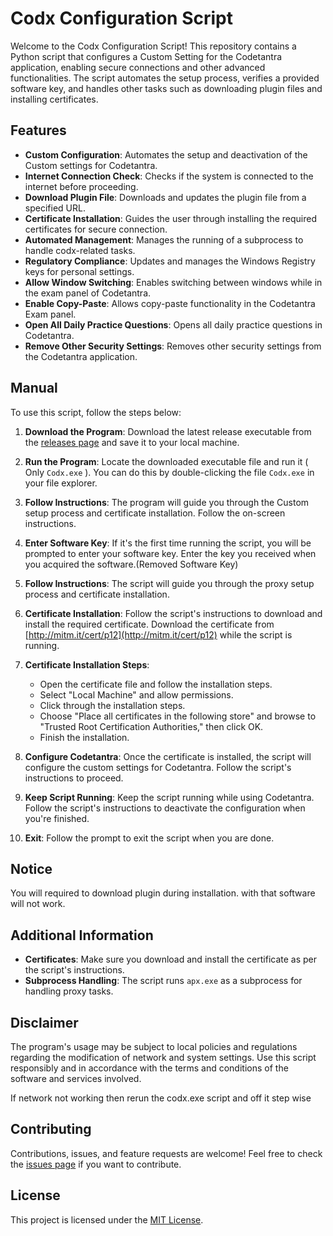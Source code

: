 # Codx Configuration Script

Welcome to the Codx Configuration Script! This repository contains a Python script that configures a Custom Setting for the Codetantra application, enabling secure connections and other advanced functionalities. The script automates the setup process, verifies a provided software key, and handles other tasks such as downloading plugin files and installing certificates.

## Features

- **Custom Configuration**: Automates the setup and deactivation of the Custom settings for Codetantra.
- **Internet Connection Check**: Checks if the system is connected to the internet before proceeding.
- **Download Plugin File**: Downloads and updates the plugin file from a specified URL.
- **Certificate Installation**: Guides the user through installing the required certificates for secure connection.
- **Automated Management**: Manages the running of a subprocess to handle codx-related tasks.
- **Regulatory Compliance**: Updates and manages the Windows Registry keys for personal settings.
- **Allow Window Switching**: Enables switching between windows while in the exam panel of Codetantra.
- **Enable Copy-Paste**: Allows copy-paste functionality in the Codetantra Exam panel.
- **Open All Daily Practice Questions**: Opens all daily practice questions in Codetantra.
- **Remove Other Security Settings**: Removes other security settings from the Codetantra application.

## Manual

To use this script, follow the steps below:
1. **Download the Program**: Download the latest release executable from the [releases page](https://github.com/ck-cyberking/Codx/releases) and save it to your local machine.

2. **Run the Program**: Locate the downloaded executable file and run it ( Only `Codx.exe` ). You can do this by double-clicking the file `Codx.exe` in your file explorer.

3. **Follow Instructions**: The program will guide you through the Custom setup process and certificate installation. Follow the on-screen instructions.

4. **Enter Software Key**: If it's the first time running the script, you will be prompted to enter your software key. Enter the key you received when you acquired the software.(Removed Software Key)

5. **Follow Instructions**: The script will guide you through the proxy setup process and certificate installation.

6. **Certificate Installation**: Follow the script's instructions to download and install the required certificate. Download the certificate from [http://mitm.it/cert/p12](http://mitm.it/cert/p12) while the script is running.

7. **Certificate Installation Steps**:
    - Open the certificate file and follow the installation steps.
    - Select "Local Machine" and allow permissions.
    - Click through the installation steps.
    - Choose "Place all certificates in the following store" and browse to "Trusted Root Certification Authorities," then click OK.
    - Finish the installation.

8. **Configure Codetantra**: Once the certificate is installed, the script will configure the custom settings for Codetantra. Follow the script's instructions to proceed.

9. **Keep Script Running**: Keep the script running while using Codetantra. Follow the script's instructions to deactivate the configuration when you're finished.

10. **Exit**: Follow the prompt to exit the script when you are done.

## Notice

You will required to download plugin during installation. with that software will not work.

## Additional Information

- **Certificates**: Make sure you download and install the certificate as per the script's instructions.
- **Subprocess Handling**: The script runs `apx.exe` as a subprocess for handling proxy tasks.

## Disclaimer

The program's usage may be subject to local policies and regulations regarding the modification of network and system settings. Use this script responsibly and in accordance with the terms and conditions of the software and services involved.

If network not working then rerun the codx.exe script and off it step wise

## Contributing

Contributions, issues, and feature requests are welcome! Feel free to check the [issues page](https://github.com/ck-cyberking/Codx/issues) if you want to contribute.

## License

This project is licensed under the [MIT License](https://opensource.org/licenses/MIT).
